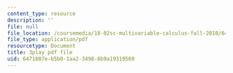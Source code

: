 ```yaml
---
content_type: resource
description: ''
file: null
file_location: /coursemedia/18-02sc-multivariable-calculus-fall-2010/6471807eb5b01aa234986b9a19319569_4kPz8aqm5yE.pdf
file_type: application/pdf
resourcetype: Document
title: 3play pdf file
uid: 6471807e-b5b0-1aa2-3498-6b9a19319569
---
```

